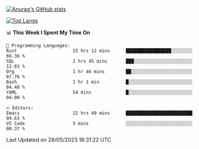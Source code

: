 [![Anurag's GitHub stats](https://github-readme-stats.vercel.app/api?username=wugouzi&count_private=true)](https://github.com/anuraghazra/github-readme-stats)

[![Top Langs](https://github-readme-stats.vercel.app/api/top-langs/?username=wugouzi&layout=compact&count_private=true&hide=html)](https://github.com/anuraghazra/github-readme-stats)

<!--START_SECTION:waka-->
📊 **This Week I Spent My Time On** 

```text
💬 Programming Languages: 
Rust                     15 hrs 12 mins      █████████████████░░░░░░░░   66.36 % 
SQL                      2 hrs 45 mins       ███░░░░░░░░░░░░░░░░░░░░░░   12.03 % 
Org                      1 hr 46 mins        ██░░░░░░░░░░░░░░░░░░░░░░░   07.76 % 
Bash                     1 hr 1 min          █░░░░░░░░░░░░░░░░░░░░░░░░   04.48 % 
YAML                     54 mins             █░░░░░░░░░░░░░░░░░░░░░░░░   04.00 % 

🔥 Editors: 
Emacs                    22 hrs 49 mins      █████████████████████████   99.63 % 
VS Code                  5 mins              ░░░░░░░░░░░░░░░░░░░░░░░░░   00.37 % 
```


 Last Updated on 28/05/2023 18:31:22 UTC
<!--END_SECTION:waka-->

<!--
**wugouzi/wugouzi** is a ✨ _special_ ✨ repository because its `README.md` (this file) appears on your GitHub profile.

Here are some ideas to get you started:

- 🔭 I’m currently working on ...
- 🌱 I’m currently learning ...
- 👯 I’m looking to collaborate on ...
- 🤔 I’m looking for help with ...
- 💬 Ask me about ...
- 📫 How to reach me: ...
- 😄 Pronouns: ...
- ⚡ Fun fact: ...
-->
